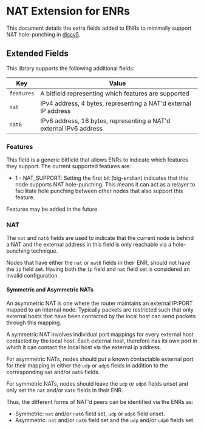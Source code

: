 # NAT Extension for ENRs

This document details the extra fields added to ENRs to minimally support NAT
hole-punching in [discv5](https://github.com/sigp/discv5).


## Extended Fields

This library supports the following additional fields:

| Key | Value |
| --- | ----- |
| `features` | A bitfield representing which features are supported |
| `nat` | IPv4 address, 4 bytes, representing a NAT'd external IP address |
| `nat6` | IPv6 address, 16 bytes, representing a NAT'd external IPv6 address |

### Features

This field is a generic bitfield that allows ENRs to indicate which features
they support. The current supported features are:
- 1 - NAT_SUPPORT: Setting the first bit (big-endian) indicates that this node
	supports NAT hole-punching. This means it can act as a relayer to
	facilitate hole punching between other nodes that also support this
	feature.

Features may be added in the future.

### NAT

The `nat` and `nat6` fields are used to indicate that the current node is
behind a NAT and the external address in this field is only reachable via a
hole-punching technique. 

Nodes that have either the `nat` or `nat6` fields in their ENR, should not have
the `ip` field set. Having both the `ip` field and `nat` field set is
considered an invalid configuration.

#### Symmetric and Asymmetric NATs

An asymmetric NAT is one where the router maintains an external IP:PORT mapped
to an internal node. Typically packets are restricted such that only external
hosts that have been contacted by the local host can send packets through this
mapping.

A symmetric NAT involves individual port mappings for every external host
contacted by the local host. Each external host, therefore has its own port in
which it can contact the local host via the external ip address. 

For asymmetric NATs, nodes should put a known contactable external port for
their mapping in either the `udp` or `udp6` fields in addition to the
corresponding `nat` and/or `nat6` fields.

For symmetric NATs, nodes should leave the `udp` or `udp6` fields unset and
only set the `nat` and/or `nat6` fields in their ENR. 

Thus, the different forms of NAT'd peers can be identified via the ENRs as:
- Symmetric: `nat` and/or `nat6` field set, `udp` or `udp6` field unset.
- Asymmetric: `nat` and/or `nat6` field set and the `udp` and/or `udp6` fields
	set.
